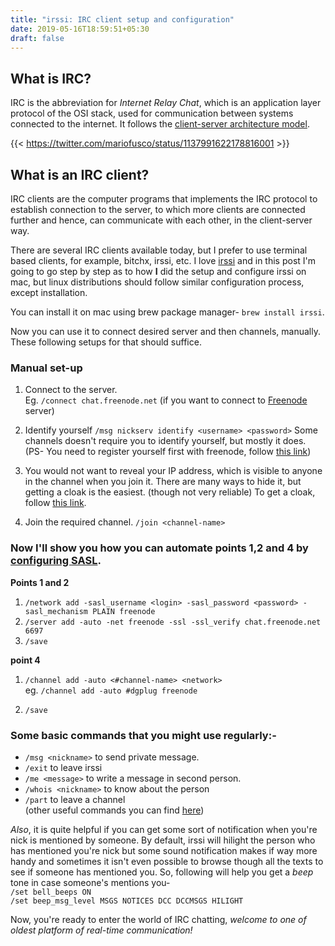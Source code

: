 ```yaml
---
title: "irssi: IRC client setup and configuration"
date: 2019-05-16T18:59:51+05:30
draft: false
---
```


## What is IRC?
IRC is the abbreviation for *Internet Relay Chat*, which is an application layer protocol of the OSI stack, used for communication between systems connected to the internet. It follows the [client-server architecture model](https://en.wikipedia.org/wiki/Client%E2%80%93server_model).  

{{< https://twitter.com/mariofusco/status/1137991622178816001 >}}  

## What is an IRC client?
IRC clients are the computer programs that implements the IRC protocol to establish connection to the server, to which more clients are connected further and hence, can communicate with each other, in the client-server way.

There are several IRC clients available today, but I prefer to use terminal based clients, for example, bitchx, irssi, etc.
I love [irssi](https://irssi.org/) and in this post I'm going to go step by step as to how **I** did the setup and configure irssi on mac, but linux distributions should follow similar configuration process, except installation.

You can install it on mac using brew package manager- `brew install irssi`. 
 
Now you can use it to connect desired server and then channels, manually. These following setups for that should suffice.  

### Manual set-up

1. Connect to the server.   
Eg. `/connect chat.freenode.net` (if you want to connect to [Freenode](https://freenode.net/) server)  

2. Identify yourself
`/msg nickserv identify <username> <password>`
Some channels doesn't require you to identify yourself, but mostly it does.
(PS- You need to register yourself first with freenode, follow [this link](https://freenode.net/kb/answer/registration))  

3. You would not want to reveal your IP address, which is visible to anyone in the channel when you join it. There are many ways to hide it, but getting a cloak is the easiest. (though not very reliable)
To get a cloak, follow [this link](https://freenode.net/kb/answer/cloaks).  

4. Join the required channel.
`/join <channel-name>`  


### Now I'll show you how you can automate points 1,2 and 4 by [configuring SASL](https://freenode.net/kb/answer/irssi).

**Points 1 and 2**  

1. `/network add -sasl_username <login> -sasl_password <password> -sasl_mechanism PLAIN freenode`
2. `/server add -auto -net freenode -ssl -ssl_verify chat.freenode.net 6697`
3. `/save`

**point 4**  

1. `/channel add -auto <#channel-name> <network>`  
eg. `/channel add -auto #dgplug freenode`  

2. `/save`


### Some basic commands that you might use regularly:-   
* `/msg <nickname>` to send private message.  
* `/exit` to leave irssi  
* `/me <message>` to write a message in second person.  
* `/whois <nickname>` to know about the person  
* `/part` to leave a channel  
(other useful commands you can find [here](https://irssi.org/documentation/help/))   

*Also*, it is quite helpful if you can get some sort of notification when you're nick is mentioned by someone. By default, irssi will hilight the person who has mentioned you're nick but some sound notification makes if way more handy and sometimes it isn't even possible to browse though all the texts to see if someone has mentioned you. So, following will help you get a *beep* tone in case someone's mentions you-  
`/set bell_beeps ON`  
`/set beep_msg_level MSGS NOTICES DCC DCCMSGS HILIGHT`  


Now, you're ready to enter the world of IRC chatting, *welcome to one of oldest platform of real-time communication!*